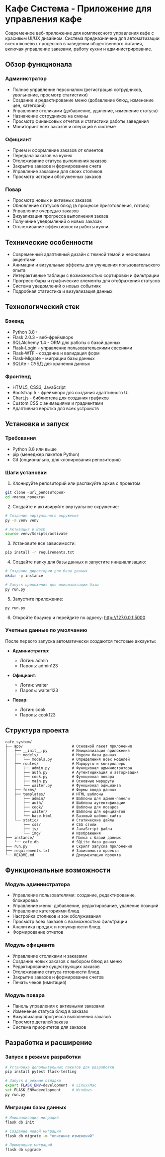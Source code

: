 # Кафе Система - Приложение для управления кафе

Современное веб-приложение для комплексного управления кафе с красивым UI/UX дизайном. Система предназначена для автоматизации всех ключевых процессов в заведении общественного питания, включая управление заказами, работу кухни и администрирование.

## Обзор функционала

### Администратор
- Полное управление персоналом (регистрация сотрудников, увольнение, просмотр статистики)
- Создание и редактирование меню (добавление блюд, изменение цен, категорий)
- Управление столиками (добавление, удаление, изменение статуса)
- Назначение сотрудников на смены
- Просмотр финансовых отчетов и статистики работы заведения
- Мониторинг всех заказов и операций в системе

### Официант
- Прием и оформление заказов от клиентов
- Передача заказов на кухню
- Отслеживание статуса выполнения заказов
- Закрытие заказов и формирование счета
- Управление заказами для своих столиков
- Просмотр истории обслуженных заказов

### Повар
- Просмотр новых и активных заказов
- Обновление статусов блюд (в процессе приготовления, готово)
- Управление очередью заказов
- Визуализация прогресса выполнения заказа
- Получение уведомлений о новых заказах
- Отслеживание эффективности работы кухни

## Технические особенности
- Современный адаптивный дизайн с темной темой и неоновыми акцентами
- Анимации и визуальные эффекты для улучшения пользовательского опыта
- Интерактивные таблицы с возможностью сортировки и фильтрации
- Прогресс-бары и графические элементы для отображения статусов
- Система уведомлений о новых событиях
- Подробная статистика и визуализация данных

## Технологический стек

### Бэкенд
- Python 3.8+
- Flask 2.0.3 - веб-фреймворк
- SQLAlchemy 1.4 - ORM для работы с базой данных
- Flask-Login - управление пользовательскими сессиями
- Flask-WTF - создание и валидация форм
- Flask-Migrate - миграции базы данных
- SQLite - СУБД для хранения данных

### Фронтенд
- HTML5, CSS3, JavaScript
- Bootstrap 5 - фреймворк для создания адаптивного UI
- Chart.js - библиотека для создания графиков
- Custom CSS с анимациями и градиентами
- Адаптивная верстка для всех устройств

## Установка и запуск

### Требования
- Python 3.8 или выше
- pip (менеджер пакетов Python)
- Git (опционально, для клонирования репозитория)

### Шаги установки

1. Клонируйте репозиторий или распакуйте архив с проектом:
```bash
git clone <url_репозитория>
cd <папка_проекта>
```

2. Создайте и активируйте виртуальное окружение:
```bash
# Создание виртуального окружения
py -m venv venv

# Активация в Bash
source venv/Scripts/activate
```

3. Установите все зависимости:
```bash
pip install -r requirements.txt
```

4. Создайте папку для базы данных и запустите инициализацию:
```bash
# Создание директории для базы данных
mkdir -p instance

# Запуск приложения для инициализации базы
py run.py
```

5. Запустите приложение:
```bash
py run.py
```

6. Откройте браузер и перейдите по адресу: http://127.0.0.1:5000

### Учетные данные по умолчанию

После первого запуска автоматически создаются тестовые аккаунты:

- **Администратор**:
  - Логин: admin
  - Пароль: admin123

- **Официант**:
  - Логин: waiter
  - Пароль: waiter123

- **Повар**:
  - Логин: cook
  - Пароль: cook123

## Структура проекта

```
cafe_system/
├── app/                      # Основной пакет приложения
│   ├── __init__.py           # Инициализация приложения
│   ├── models/               # Модели базы данных
│   │   └── models.py         # Определения всех моделей
│   ├── routes/               # Маршруты и контроллеры
│   │   ├── admin.py          # Функционал администратора
│   │   ├── auth.py           # Аутентификация и авторизация
│   │   ├── cook.py           # Функционал повара
│   │   ├── main.py           # Основные маршруты
│   │   └── waiter.py         # Функционал официанта
│   ├── forms/                # Формы ввода данных
│   ├── templates/            # HTML шаблоны
│   │   ├── admin/            # Шаблоны для админ-панели
│   │   ├── auth/             # Шаблоны аутентификации
│   │   ├── cook/             # Шаблоны для поваров
│   │   ├── waiter/           # Шаблоны для официантов
│   │   └── base.html         # Базовый шаблон сайта
│   └── static/               # Статические файлы
│       ├── css/              # CSS стили
│       ├── js/               # JavaScript файлы
│       └── img/              # Изображения
├── instance/                 # Папка с базой данных
│   └── cafe.db               # SQLite база данных
├── run.py                    # Скрипт запуска приложения
├── requirements.txt          # Зависимости проекта
└── README.md                 # Документация проекта
```

## Функциональные возможности

### Модуль администратора
- Управление пользователями: создание, редактирование, блокировка
- Управление меню: добавление, редактирование, удаление позиций
- Управление категориями блюд
- Настройка столиков и зон обслуживания
- Просмотр всех заказов с возможностью фильтрации
- Аналитика продаж и популярности блюд
- Формирование отчетов

### Модуль официанта
- Управление столиками и заказами
- Создание новых заказов с выбором блюд из меню
- Редактирование существующих заказов
- Отслеживание статуса готовности блюд
- Закрытие заказов и формирование счетов
- Печать чеков (имитация)

### Модуль повара
- Панель управления с активными заказами
- Изменение статуса блюд в заказах
- Визуализация прогресса выполнения заказов
- Просмотр деталей заказа
- Система приоритетов для заказов

## Разработка и расширение

### Запуск в режиме разработки
```bash
# Установка дополнительных пакетов для разработки
pip install pytest flask-testing

# Запуск в режиме отладки
export FLASK_ENV=development  # Linux/Mac
set FLASK_ENV=development     # Windows
py run.py
```

### Миграции базы данных
```bash
# Инициализация миграций
flask db init

# Создание новой миграции
flask db migrate -m "описание изменений"

# Применение миграций
flask db upgrade
```



